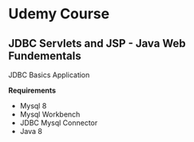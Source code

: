 # Udemy Course

## JDBC Servlets and JSP - Java Web Fundementals

JDBC Basics Application

**Requirements**
* Mysql 8
* Mysql Workbench
* JDBC Mysql Connector
* Java 8